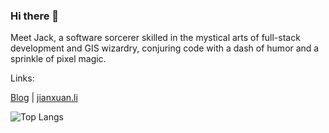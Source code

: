 ### Hi there 👋

Meet Jack, a software sorcerer skilled in the mystical arts of full-stack development and GIS wizardry, conjuring code with a dash of humor and a sprinkle of pixel magic.

Links:

[Blog](https://freeyeti.net) | [jianxuan.li](https://jianxuan.li)

![Top Langs](https://github-readme-stats.vercel.app/api/top-langs/?username=Jianxuan-Li&layout=compact&theme=graywhite&hide=jupyter%20notebook,PLpgSQL,javascript,Dockerfile,PHP,HTML,CSS,Shell)
